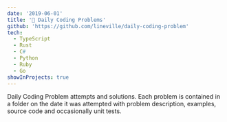```yaml
---
date: '2019-06-01'
title: '📓 Daily Coding Problems'
github: 'https://github.com/lineville/daily-coding-problem'
tech:
  - TypeScript
  - Rust
  - C#
  - Python
  - Ruby
  - Go
showInProjects: true
---
```


Daily Coding Problem attempts and solutions. Each problem is contained in a folder on the date it was attempted with problem description, examples, source code and occasionally unit tests.
